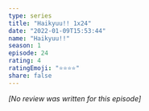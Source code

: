 ```yaml
---
type: series
title: "Haikyuu!! 1x24"
date: "2022-01-09T15:53:44"
name: "Haikyuu!!"
season: 1
episode: 24
rating: 4
ratingEmoji: "⭐️⭐️⭐️⭐️"
share: false
---
```


*[No review was written for this episode]*
